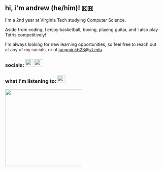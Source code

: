 ## hi, i'm andrew (he/him)! 🇰🇷

I'm a 2nd year at Virginia Tech studying Computer Science.

Aside from coding, I enjoy basketball, boxing, playing guitar, and I also play Tetris competitively!

I'm always looking for new learning opportunities, so feel free to reach out at any of my socials, or at jungmink623@vt.edu.

### socials: <a href="https://www.instagram.com/jungmkn/" target="blank"><img align="" src="https://upload.wikimedia.org/wikipedia/commons/9/95/Instagram_logo_2022.svg" height="25" /></a> <a href="https://www.linkedin.com/in/jungmink623/" target="blank"><img align="" src="https://upload.wikimedia.org/wikipedia/commons/8/81/LinkedIn_icon.svg" height="25" /></a>

### what i'm listening to: <a href="https://open.spotify.com/user/f0olish" target="blank"><img align="" src="https://upload.wikimedia.org/wikipedia/commons/8/84/Spotify_icon.svg" height="25" /></a>


<a href="https://www.youtube.com/watch?v=2xx_2XNxxfA" target="blank"><img align="center" src="https://media.giphy.com/media/sqctAhcpUOFJC/giphy.gif" height="250" /></a>

<!--
**aykk/aykk** is a ✨ _special_ ✨ repository because its `README.md` (this file) appears on your GitHub profile.

Here are some ideas to get you started:

- 🔭 I’m currently working on ...
- 🌱 I’m currently learning ...
- 👯 I’m looking to collaborate on ...
- 🤔 I’m looking for help with ...
- 💬 Ask me about ...
- 📫 How to reach me: ...
- 😄 Pronouns: ...
- ⚡ Fun fact: ...
-->
